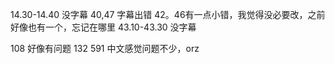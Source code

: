 14.30-14.40 没字幕
40,47 字幕出错
42。46有一点小错，我觉得没必要改，之前好像也有一个，忘记在哪里
43.10-43.30 没字幕

108 好像有问题
132
591
中文感觉问题不少，orz